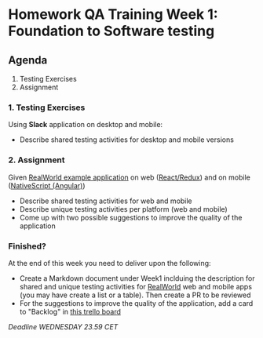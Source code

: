 # Homework QA Training Week 1: Foundation to Software testing

## Agenda

1. Testing Exercises
2. Assignment

### 1. Testing Exercises

Using **Slack** application on desktop and mobile:

- Describe shared testing activities for desktop and mobile versions

### 2. Assignment

Given [RealWorld example application](https://github.com/gothinkster/realworld) on web ([React/Redux](https://github.com/gothinkster/react-redux-realworld-example-app)) and on mobile ([NativeScript (Angular)](https://github.com/nea/nativescript-realworld-example-app))

- Describe shared testing activities for web and mobile
- Describe unique testing activities per platform (web and mobile)
- Come up with two possible suggestions to improve the quality of the application

### Finished?

At the end of this week you need to deliver upon the following:

- Create a Markdown document under Week1 inclduing the description for shared and unique testing activities for [RealWorld](https://react-redux.realworld.io/#/?_k=bkdto8) web and mobile apps (you may have create a list or a table). Then create a PR to be reviewed
- For the suggestions to improve the quality of the application, add a card to "Backlog" in [this trello board](https://trello.com/invite/b/tx6ppFlC/4aa4a59d1f4d66020b1a68778843f029/realworld-quality) 

_Deadline WEDNESDAY 23.59 CET_
